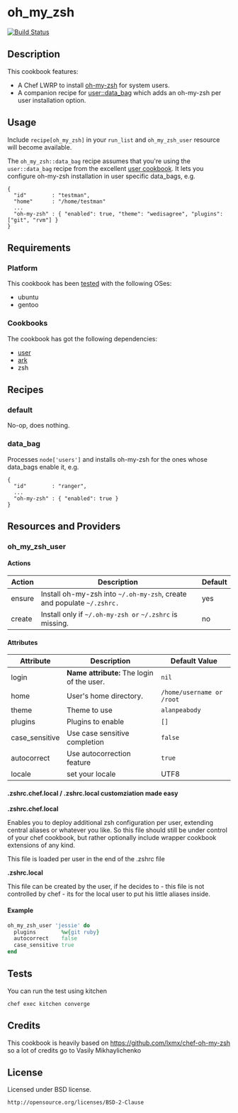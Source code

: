 # oh_my_zsh
[![Build Status](https://travis-ci.org/lxmx/chef-oh-my-zsh.png?branch=master)](https://travis-ci.org/lxmx/chef-oh-my-zsh)

## Description

This cookbook features:

* A Chef LWRP to install [oh-my-zsh](https://github.com/robbyrussell/oh-my-zsh) for system users.
* A companion recipe for [user::data_bag](https://github.com/fnichol/chef-user) which adds an oh-my-zsh per user installation option.

## Usage

Include `recipe[oh_my_zsh]` in your `run_list` and `oh_my_zsh_user` resource will become available.

The `oh_my_zsh::data_bag` recipe assumes that you're using the `user::data_bag` recipe from the excellent [user cookbook](https://github.com/fnichol/chef-user). It lets you configure oh-my-zsh installation in user specific data_bags, e.g.

```
{
  "id"        : "testman",
  "home"      : "/home/testman"
  ...
  "oh-my-zsh" : { "enabled": true, "theme": "wedisagree", "plugins": ["git", "rvm"] }
}
```

## Requirements


### Platform
This cookbook has been [tested](https://github.com/lxmx/chef-oh-my-zsh/blob/master/.kitchen.yml) with the following OSes:

* ubuntu
* gentoo

### Cookbooks
The cookbook has got the following dependencies:

* [user](https://github.com/fnichol/chef-user)
* [ark](https://github.com/bryanwb/chef-ark/)
* zsh

## Recipes

### default

No-op, does nothing.

### data_bag
Processes `node['users']` and installs oh-my-zsh for the ones whose data_bags enable it, e.g.

```
{
  "id"        : "ranger",
  ...
  "oh-my-zsh" : { "enabled": true }
}
```

## Resources and Providers

### oh_my_zsh_user

#### Actions

| Action | Description                                                            | Default |
|--------|------------------------------------------------------------------------|---------|
| ensure | Install oh-my-zsh into `~/.oh-my-zsh`, create and populate `~/.zshrc.` | yes     |
| create | Install only if `~/.oh-my-zsh or` `~/.zshrc` is missing.               | no      |

#### Attributes

| Attribute      	| Description                                	| Default Value               	|
|----------------	|--------------------------------------------	|-----------------------------	|
| login          	| **Name attribute:** The login of the user. 	| `nil`                       	|
| home           	| User's home directory.                     	| `/home/username or` `/root` 	|
| theme          	| Theme to use                               	| `alanpeabody`               	|
| plugins        	| Plugins to enable                          	| `[]`                        	|
| case_sensitive 	| Use case sensitive completion              	| `false`                     	|
| autocorrect    	| Use autocorrection feature                 	| `true`                      	|
| locale         	| set your locale                            	| UTF8                        	|

#### .zshrc.chef.local / .zshrc.local customziation made easy

**.zshrc.chef.local**

Enables you to deploy additional zsh configuration per user, extending central aliases or whatever you like.
So this file should still be under control of your chef cookbook, but rather optionally include wrapper cookbook extensions of any kind.

This file is loaded per user in the end of the .zshrc file

**.zshrc.local** 

This file can be created by the user, if he decides to - this file is not controlled by chef - its for the local user to put his little aliases inside. 

#### Example

```ruby
oh_my_zsh_user 'jessie' do
  plugins        %w{git ruby}
  autocorrect    false
  case_sensitive true
end
```

## Tests

You can run the test using kitchen

    chef exec kitchen converge   
    
## Credits

This cookbook is heavily based on https://github.com/lxmx/chef-oh-my-zsh so a lot of credits go to Vasily Mikhaylichenko

## License

Licensed under BSD license.

    http://opensource.org/licenses/BSD-2-Clause
